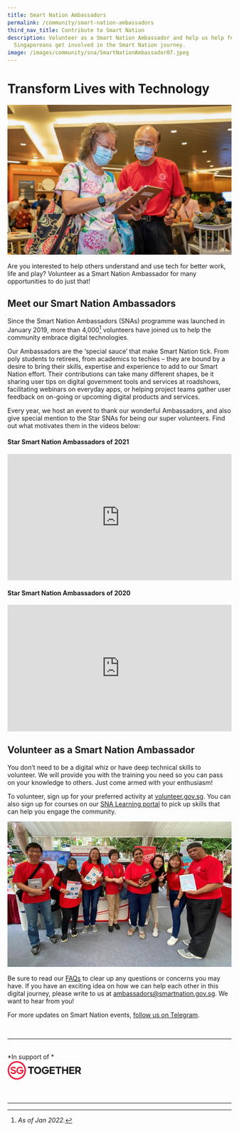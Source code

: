 ```yaml
---
title: Smart Nation Ambassadors
permalink: /community/smart-nation-ambassadors
third_nav_title: Contribute to Smart Nation
description: Volunteer as a Smart Nation Ambassador and help us help fellow
  Singaporeans get involved in the Smart Nation journey.
image: /images/community/sna/SmartNationAmbassador07.jpeg
---
```

# Transform Lives with Technology

![Smart Nation Ambassdors](/images/community/sna/SmartNationAmbassador02.jpeg)

Are you interested to help others understand and use tech for better work, life and play? Volunteer as a Smart Nation Ambassador for many opportunities to do just that!

## Meet our Smart Nation Ambassadors

Since the Smart Nation Ambassadors (SNAs) programme was launched in January 2019, more than 4,000[^1] volunteers have joined us to help the community embrace digital technologies.

Our Ambassadors are the ‘special sauce’ that make Smart Nation tick. From poly students to retirees, from academics to techies – they are bound by a desire to bring their skills, expertise and experience to add to our Smart Nation effort. Their contributions can take many different shapes, be it sharing user tips on digital government tools and services at roadshows, facilitating webinars on everyday apps, or helping project teams gather user feedback on on-going or upcoming digital products and services.

Every year, we host an event to thank our wonderful Ambassadors, and also give special mention to the Star SNAs for being our super volunteers. Find out what motivates them in the videos below:

#### Star Smart Nation Ambassadors of 2021

<div style="max-width: 1280px">
    <div
        style="
            height: 0;
            overflow: hidden;
            position: relative;
            padding-bottom: 56.25%;
        "
    >
        <iframe
            src="https://www.youtube.com/embed/-V8zlVy499o" 
            height="720"
            width="1280"
            frameborder="0"
            title="YouTube video player"
            allow="accelerometer; autoplay; clipboard-write; encrypted-media; gyroscope; picture-in-picture"
            style="
                top: 0;
                left: 0;
                right: 0;
                bottom: 0;
                height: 100%;
                border: none;
                max-width: 100%;
                position: absolute;
            "
        ></iframe>
    </div>
</div>

#### Star Smart Nation Ambassadors of 2020

<div style="max-width: 1280px">
    <div
        style="
            height: 0;
            overflow: hidden;
            position: relative;
            padding-bottom: 56.25%;
        "
    >
        <iframe
            src="https://www.youtube.com/embed/sY__ajCgMnk" 
            height="720"
            width="1280"
            frameborder="0"
            title="YouTube video player"
            allow="accelerometer; autoplay; clipboard-write; encrypted-media; gyroscope; picture-in-picture"
            style="
                top: 0;
                left: 0;
                right: 0;
                bottom: 0;
                height: 100%;
                border: none;
                max-width: 100%;
                position: absolute;
            "
        ></iframe>
    </div>
</div>

## Volunteer as a Smart Nation Ambassador

You don’t need to be a digital whiz or have deep technical skills to volunteer. We will provide you with the training you need so you can pass on your knowledge to others. Just come armed with your enthusiasm!

To volunteer, sign up for your preferred activity at [volunteer.gov.sg](https://www.volunteer.gov.sg/volunteer/agencies/agency_details/?code=SmartNation). You can also sign up for courses on our [SNA Learning portal](https://go.gov.sg/snalearn) to pick up skills that can help you engage the community.

![Smart Nation Ambassdors](/images/community/sna/SNA-Grp.jpg)

Be sure to read our [FAQs](https://www.smartnation.gov.sg/community/smart-nation-ambassadors/faq) to clear up any questions or concerns you may have. If you have an exciting idea on how we can help each other in this digital journey, please write to us at [ambassadors@smartnation.gov.sg](mailto:ambassadors@smartnation.gov.sg). We want to hear from you!

For more updates on Smart Nation events, [follow us on Telegram](https://t.me/SmartNationAmbassadors).

<br>

----

<br>
*In support of *
<div style="width:33%;height:33%;"><a href="https://www.sg"><img src="/images/Banners/sgt-logo.jpeg" alt="Singapore Together Movement"></a> </div>

<br>

<br>

***

[^1]: *As of Jan 2022.*